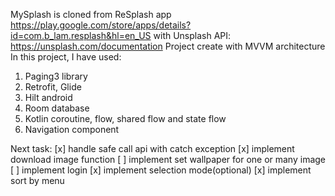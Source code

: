 MySplash is cloned from ReSplash app https://play.google.com/store/apps/details?id=com.b_lam.resplash&hl=en_US
with Unsplash API: https://unsplash.com/documentation
Project create with MVVM architecture
In this project, I have used:
1. Paging3 library
2. Retrofit, Glide
3. Hilt android
4. Room database
5. Kotlin coroutine, flow, shared flow and state flow
6. Navigation component

Next task:
[x] handle safe call api with catch exception
[x] implement download image function
[ ] implement set wallpaper for one or many image
[ ] implement login 
[x] implement selection mode(optional)
[x] implement sort by menu
